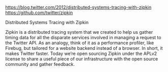 https://blog.twitter.com/2012/distributed-systems-tracing-with-zipkin
https://github.com/twitter/zipkin

Distributed Systems Tracing with Zipkin

Zipkin is a distributed tracing system that we created to help us gather timing data for all the disparate services involved in managing a request to the Twitter API. As an analogy, think of it as a performance profiler, like Firebug, but tailored for a website backend instead of a browser. In short, it makes Twitter faster. Today we’re open sourcing Zipkin under the APLv2 license to share a useful piece of our infrastructure with the open source community and gather feedback.


